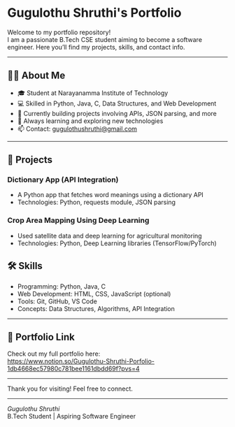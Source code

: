 # Gugulothu Shruthi's Portfolio

Welcome to my portfolio repository!  
I am a passionate B.Tech CSE student aiming to become a software engineer. Here you’ll find my projects, skills, and contact info.

---

## 👩‍💻 About Me

- 🎓 Student at Narayanamma Institute of Technology  
- 💻 Skilled in Python, Java, C, Data Structures, and Web Development  
- 🔧 Currently building projects involving APIs, JSON parsing, and more  
- 🌱 Always learning and exploring new technologies  
- 📫 Contact: [gugulothushruthi@gmail.com](mailto:gugulothushruthi@gmail.com)

---

## 🚀 Projects

### Dictionary App (API Integration)
- A Python app that fetches word meanings using a dictionary API  
- Technologies: Python, requests module, JSON parsing  


### Crop Area Mapping Using Deep Learning
- Used satellite data and deep learning for agricultural monitoring  
- Technologies: Python, Deep Learning libraries (TensorFlow/PyTorch)  



## 🛠 Skills

- Programming: Python, Java, C  
- Web Development: HTML, CSS, JavaScript (optional)  
- Tools: Git, GitHub, VS Code  
- Concepts: Data Structures, Algorithms, API Integration

---

## 📄 Portfolio Link

Check out my full portfolio here:  
https://www.notion.so/Gugulothu-Shruthi-Porfolio-1db4668ec57980c781bee1161dbdd69f?pvs=4

---

Thank you for visiting! Feel free to connect.

---

*Gugulothu Shruthi*  
B.Tech Student | Aspiring Software Engineer

